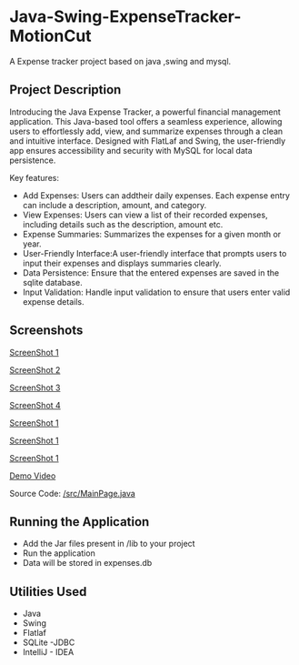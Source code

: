 # Java-Swing-ExpenseTracker-MotionCut

A Expense tracker project based on java ,swing and mysql.

## Project Description

Introducing the Java Expense Tracker, a powerful financial management application. This Java-based tool offers a seamless experience, allowing users to effortlessly add, view, and summarize expenses through a clean and intuitive interface. Designed with FlatLaf and Swing, the user-friendly app ensures accessibility and security with MySQL for local data persistence.

Key features:
* Add Expenses: Users can addtheir daily expenses. Each expense entry can include a description, amount, and category.
* View Expenses: Users can view a list of their recorded expenses, including details such as the description, amount etc.
* Expense Summaries: Summarizes the expenses for a given month or year.
* User-Friendly Interface:A user-friendly interface that prompts users to input their expenses and displays summaries clearly.
* Data Persistence: Ensure that the entered expenses are saved in the sqlite database.
* Input Validation:  Handle input validation to ensure that users enter valid expense details.

## Screenshots
  
[ScreenShot 1](https://github.com/veeraj-k/Java-Swing-ExpenseTracker-MotionCut/tree/main/screenshots/1.png)

[ScreenShot 2](https://github.com/veeraj-k/Java-Swing-ExpenseTracker-MotionCut/tree/main/screenshots/2.png)

[ScreenShot 3](https://github.com/veeraj-k/Java-Swing-ExpenseTracker-MotionCut/tree/main/screenshots/3.png)

[ScreenShot 4](https://github.com/veeraj-k/Java-Swing-ExpenseTracker-MotionCut/tree/main/screenshots/4.png)

[ScreenShot 1](https://github.com/veeraj-k/Java-Swing-ExpenseTracker-MotionCut/tree/main/screenshots/5.png)

[ScreenShot 1](https://github.com/veeraj-k/Java-Swing-ExpenseTracker-MotionCut/tree/main/screenshots/6.png)  

[ScreenShot 1](https://github.com/veeraj-k/Java-Swing-ExpenseTracker-MotionCut/tree/main/screenshots/7.png)

[Demo Video](https://github.com/veeraj-k/Java-Swing-ExpenseTracker-MotionCut/blob/main/screenshots/ExpenseTracker.mp4)

Source Code: [/src/MainPage.java](https://github.com/veeraj-k/Java-Swing-ExpenseTracker-MotionCut/blob/main/src/MainPage.java)

## Running the Application

* Add the Jar files present in /lib to your project
* Run the application
* Data will be stored in expenses.db

## Utilities Used

* Java
* Swing
* Flatlaf
* SQLite -JDBC
* IntelliJ - IDEA
